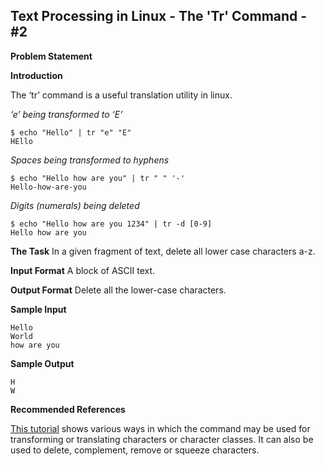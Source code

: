 ## Text Processing in Linux - The 'Tr' Command - #2

**Problem Statement**

**Introduction**

The ‘tr’ command is a useful translation utility in linux.

*‘e’ being transformed to ‘E’*

    $ echo "Hello" | tr "e" "E"
    HEllo

*Spaces being transformed to hyphens*

    $ echo "Hello how are you" | tr " " '-'
    Hello-how-are-you

*Digits (numerals) being deleted*

    $ echo "Hello how are you 1234" | tr -d [0-9]
    Hello how are you 

**The Task**
 In a given fragment of text, delete all lower case characters a-z.

**Input Format**
 A block of ASCII text.

**Output Format**
 Delete all the lower-case characters.

**Sample Input**

    Hello
    World
    how are you

**Sample Output**

    H
    W

**Recommended References**

[This tutorial][] shows various ways in which the command may be used for transforming or translating characters or character classes. It can also be used to delete, complement, remove or squeeze characters.

  [This tutorial]: http://www.thegeekstuff.com/2012/12/linux-tr-command/